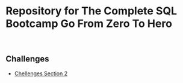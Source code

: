 # **Repository for The Complete SQL Bootcamp Go From Zero To Hero**

<br/>

## **Challenges**

- [Chellenges Section 2](./documentation_challenges/challenges_section_2.md) 